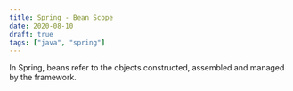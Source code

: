 ```yaml
---
title: Spring - Bean Scope
date: 2020-08-10
draft: true
tags: ["java", "spring"]
---
```


In Spring, beans refer to the objects constructed, assembled and managed by the framework. 
